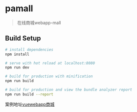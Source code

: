 # pamall

> 在线商城webapp-mall

## Build Setup

``` bash
# install dependencies
npm install

# serve with hot reload at localhost:8080
npm run dev

# build for production with minification
npm run build

# build for production and view the bundle analyzer report
npm run build --report
```

案例地址[vuewebapp商城](https://www.passerma.com/demo/mall)
